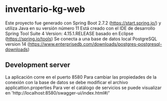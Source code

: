 # inventario-kg-web

Este proyecto fue generado con Spring Boot 2.7.2 (https://start.spring.io/) y utiliza Java en su versión número 11
Está creado con el IDE de desarrollo Spring Tool Suite 4 Version: 4.15.1.RELEASE basado en Eclipse (https://spring.io/tools)
Se conecta a una base de datos local PostgreSQL version 14 (https://www.enterprisedb.com/downloads/postgres-postgresql-downloads)

## Development server
La aplicación corre en el puerto 8580 
Para cambiar las propiedades de la conexión con la base de datos se debe modificar el archivo applicattion.properties
Para ver el catálogo de servicios se puede visualizar en 'http://localhost:8580/swagger-ui/index.html#/'

